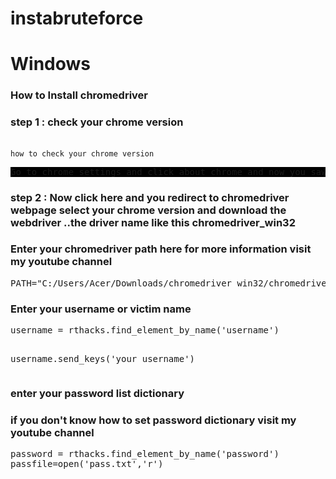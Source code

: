 # instabruteforce

<body>
<h1>Windows</h1>
<h3>How to Install chromedriver</h3>
<h3>step 1 : check your chrome version</h3>
<br>
<code>how to check your chrome version</code>
<pre style="background: black; ">Go to chrome settings and click about chrome and now you saw your version</pre>
<h3>step 2 : Now click here and you redirect to chromedriver webpage select your chrome version and download the webdriver ..the driver name like this chromedriver_win32</h3>
<h3>Enter your chromedriver path here for more information visit my youtube channel</h3>
<pre>PATH="C:/Users/Acer/Downloads/chromedriver_win32/chromedriver.exe"</pre>
<h3>Enter your username or victim name</h3>
<pre>username = rthacks.find_element_by_name('username')

username.send_keys('your username')</pre>
<h3>enter your password list dictionary</h3>
<h3>if you don't know how to set password dictionary visit my youtube channel</h3>
<pre>password = rthacks.find_element_by_name('password')
passfile=open('pass.txt','r')</pre>
</body>
</html>
